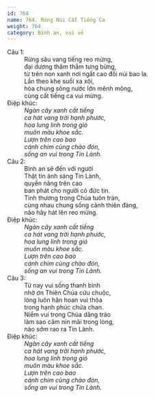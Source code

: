 ```yaml
---
id: 764
name: 764. Rừng Núi Cất Tiếng Ca
weight: 764
category: Bình an, vui vẻ
---
```

<dl><dt>Câu 1:</dt><dd data-verse="1">Rừng sâu vang tiếng reo mừng, <br/>đại dương thăm thẳm tưng bừng, <br/>từ trên non xanh nơi ngất cao đồi núi bao la. <br/>Lần theo khe suối xa xôi, <br/>hòa chung sông nước lớn mênh mông, <br/>cùng cất tiếng ca vui mừng. </dd><dt>Điệp khúc:</dt><dd data-chorus="1"><em>Ngàn cây xanh cất tiếng <br/>ca hát vang trời hạnh phước, <br/>hoa lung linh trong gió <br/>muôn màu khoe sắc. <br/>Lượn trên cao bao <br/>cánh chim cùng chào đón, <br/>sống an vui trong Tin Lành. </em></dd><dt>Câu 2:</dt><dd data-verse="2">Bình an sẽ đến với người <br/>Thật tin ánh sáng Tin Lành, <br/>quyền năng trên cao <br/>ban phát cho người có đức tin. <br/>Tình thương trong Chúa tuôn tràn, <br/>cùng nhau chung sống cảnh thiên đàng, <br/>nào hãy hát lên reo mừng. </dd><dt>Điệp khúc:</dt><dd data-chorus="1"><em>Ngàn cây xanh cất tiếng <br/>ca hát vang trời hạnh phước, <br/>hoa lung linh trong gió <br/>muôn màu khoe sắc. <br/>Lượn trên cao bao <br/>cánh chim cùng chào đón, <br/>sống an vui trong Tin Lành. </em></dd><dt>Câu 3:</dt><dd data-verse="3">Từ nay vui sống thanh bình <br/>nhờ ơn Thiên Chúa cứu chuộc, <br/>lòng luôn hân hoan vui thỏa <br/>trong hạnh phúc chứa chan. <br/>Niềm vui trong Chúa dâng trào <br/>làm sao câm nín mãi trong lòng, <br/>nào sớm rao ra Tin Lành. </dd><dt>Điệp khúc:</dt><dd data-chorus="1"><em>Ngàn cây xanh cất tiếng <br/>ca hát vang trời hạnh phước, <br/>hoa lung linh trong gió <br/>muôn màu khoe sắc. <br/>Lượn trên cao bao <br/>cánh chim cùng chào đón, <br/>sống an vui trong Tin Lành. </em></dd></dl>
